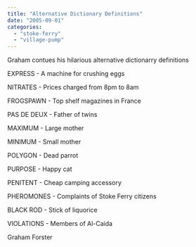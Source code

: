 ```yaml
---
title: "Alternative Dictionary Definitions"
date: "2005-09-01"
categories: 
  - "stoke-ferry"
  - "village-pump"
---
```


Graham contues his hilarious alternative dictionarry definitions

EXPRESS - A machine for crushing eggs

NITRATES - Prices charged from 8pm to 8am

FROGSPAWN - Top shelf magazines in France

PAS DE DEUX - Father of twins

MAXIMUM - Large mother

MINIMUM - Small mother

POLYGON - Dead parrot

PURPOSE - Happy cat

PENITENT - Cheap camping accessory

PHEROMONES - Complaints of Stoke Ferry citizens

BLACK ROD - Stick of liquorice

VIOLATIONS - Members of Al-Caida

Graham Forster
